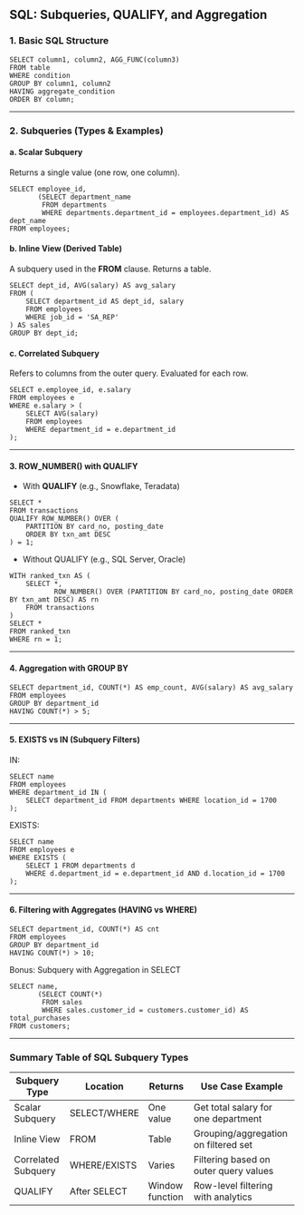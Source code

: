 ## SQL: Subqueries, QUALIFY, and Aggregation

### 1. Basic SQL Structure

```
SELECT column1, column2, AGG_FUNC(column3)
FROM table
WHERE condition
GROUP BY column1, column2
HAVING aggregate_condition
ORDER BY column;
```
---

### 2. Subqueries (Types & Examples)
#### a. Scalar Subquery
Returns a single value (one row, one column).
```
SELECT employee_id, 
       (SELECT department_name 
        FROM departments 
        WHERE departments.department_id = employees.department_id) AS dept_name
FROM employees;
```
#### b. Inline View (Derived Table)
A subquery used in the **FROM** clause. Returns a table.
```
SELECT dept_id, AVG(salary) AS avg_salary
FROM (
    SELECT department_id AS dept_id, salary
    FROM employees
    WHERE job_id = 'SA_REP'
) AS sales
GROUP BY dept_id;
```
#### c. Correlated Subquery
Refers to columns from the outer query. Evaluated for each row.
```
SELECT e.employee_id, e.salary
FROM employees e
WHERE e.salary > (
    SELECT AVG(salary)
    FROM employees
    WHERE department_id = e.department_id
);
```
---
#### 3. ROW_NUMBER() with QUALIFY
- With **QUALIFY** (e.g., Snowflake, Teradata)
```
SELECT *
FROM transactions
QUALIFY ROW_NUMBER() OVER (
    PARTITION BY card_no, posting_date
    ORDER BY txn_amt DESC
) = 1;
```
- Without QUALIFY (e.g., SQL Server, Oracle)
```
WITH ranked_txn AS (
    SELECT *,
           ROW_NUMBER() OVER (PARTITION BY card_no, posting_date ORDER BY txn_amt DESC) AS rn
    FROM transactions
)
SELECT *
FROM ranked_txn
WHERE rn = 1;
```
---
#### 4. Aggregation with GROUP BY
```
SELECT department_id, COUNT(*) AS emp_count, AVG(salary) AS avg_salary
FROM employees
GROUP BY department_id
HAVING COUNT(*) > 5;
```
---
#### 5. EXISTS vs IN (Subquery Filters)
IN:
```
SELECT name 
FROM employees 
WHERE department_id IN (
    SELECT department_id FROM departments WHERE location_id = 1700
);
```
EXISTS:
```
SELECT name 
FROM employees e
WHERE EXISTS (
    SELECT 1 FROM departments d 
    WHERE d.department_id = e.department_id AND d.location_id = 1700
);
```
---
#### 6. Filtering with Aggregates (HAVING vs WHERE)
```
SELECT department_id, COUNT(*) AS cnt
FROM employees
GROUP BY department_id
HAVING COUNT(*) > 10;
```
Bonus: Subquery with Aggregation in SELECT
```
SELECT name,
       (SELECT COUNT(*) 
        FROM sales 
        WHERE sales.customer_id = customers.customer_id) AS total_purchases
FROM customers;
```
---

### Summary Table of SQL Subquery Types

| Subquery Type       | Location       | Returns         | Use Case Example                          |
|---------------------|----------------|------------------|--------------------------------------------|
| Scalar Subquery     | SELECT/WHERE   | One value        | Get total salary for one department        |
| Inline View         | FROM           | Table            | Grouping/aggregation on filtered set       |
| Correlated Subquery | WHERE/EXISTS   | Varies           | Filtering based on outer query values      |
| QUALIFY             | After SELECT   | Window function  | Row-level filtering with analytics         |

